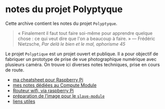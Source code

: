 # notes du projet Polyptyque

Cette archive contient les notes du projet `Polyptyque`. 

> « Finalement il faut tout faire soi-même pour apprendre quelque chose : ce qui veut dire que l'on a beaucoup à faire. »
— Frédéric Nietzsche, *Par delà le bien et le mal, aphorisme 45*

Le projet `Polyptique` est un projet ouvert et publique. Il a pour objectif de fabriquer un prototype de prise de vue photographique numérique avec plusieurs caméra. On trouve ici diverses notes techniques, prise en cours de route.

- [ma cheatsheet pour Raspberry Pi](rpi-cheatsheet.md)
- [mes notes dédiées au Compute Module](CMnotes.md)
- [Routeur wifi, via raspberry Pi](routeur.md)
- [préparation de l’image pour le `slave-module`](image-cm-slave-module.md)
- [liens utiles](links.md)
